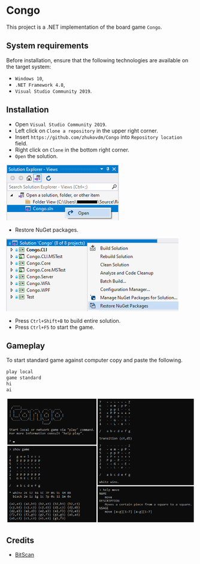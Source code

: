 # Congo

This project is a .NET implementation of the board game `Congo`.

## System requirements

Before installation, ensure that the following technologies are available
on the target system:
- `Windows 10`,
- `.NET Framework 4.8`,
- `Visual Studio Community 2019`.

## Installation

- Open `Visual Studio Community 2019`.
- Left click on `Clone a repository` in the upper right corner.
- Insert `https://github.com/zhukovdm/Congo` into `Repository location` field.
- Right click on `Clone` in the bottom right corner.
- `Open` the solution.

![open](./assets/images/install.png)
- Restore NuGet packages.

![open](./assets/images/nugets.png)
- Press `Ctrl+Shift+B` to build entire solution.
- Press `Ctrl+F5` to start the game.

## Gameplay

To start standard game against computer copy and paste the following.
```console
play local
game standard
hi
ai
```

![open](./assets/images/console.png)

## Credits

- [BitScan](https://www.chessprogramming.org/BitScan)

